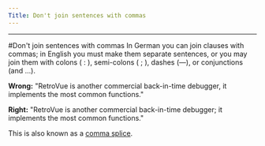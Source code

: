 ```yaml
---
Title: Don't join sentences with commas
---
```



---
#Don't join sentences with commas
In German you can join clauses with commas; in English you must make them separate sentences, or you may join them with colons ( : ), semi-colons ( ; ), dashes (&mdash;), or conjunctions (and ...).

**Wrong:** "RetroVue is another commercial back-in-time debugger, it implements the most common functions."

**Right:** "RetroVue is another commercial back-in-time debugger; it implements the most common functions."

This is also known as a [comma splice](https://en.m.wikipedia.org/wiki/Comma_splice). 
